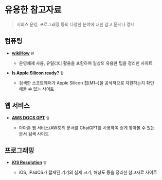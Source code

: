 # 유용한 참고자료

> 서비스 운영, 프로그래밍 등의 다양한 분야에 대한 참고 문서나 명세

## 컴퓨팅

- **[wikiHow](https://wikihow.com)** `한`

	- 운영체제 사용, 유틸리티 활용을 포함하여 일상의 유용한 팁을 정리한 사이트

- **[Is Apple Silicon ready?](https://isapplesiliconready.com)** `한`

	- 검색한 소프트웨어가 Apple Silicon 칩(M1~)을 공식적으로 지원하는지 확인해볼 수 있는 사이트

## 웹 서비스

- **[AWS DOCS GPT](https://www.awsdocsgpt.com)** `영`

	- 아마존 웹 서비스(AWS)의 문서를 ChatGPT를 사용하여 쉽게 찾아볼 수 있는 문서 검색 사이트

## 프로그래밍

- **[iOS Resolution](https://www.ios-resolution.com)** `영`

	- iOS, iPadOS가 탑재된 기기의 실제 크기, 해상도 등을 정리한 참고자료 사이트
